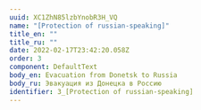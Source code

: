 ```yaml
---
uuid: XC1ZhN85lzbYnobR3H_VQ
name: "[Protection of russian-speaking]"
title_en: ""
title_ru: ""
date: 2022-02-17T23:42:20.058Z
order: 3
component: DefaultText
body_en: Evacuation from Donetsk to Russia
body_ru: Эвакуация из Донецка в Россию
identifier: 3_[Protection of russian-speaking]
---
```

